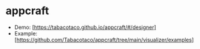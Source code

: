 # appcraft

- Demo: [https://tabacotaco.github.io/appcraft/#/designer]
- Example: [https://github.com/Tabacotaco/appcraft/tree/main/visualizer/examples]
